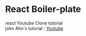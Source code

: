 # React Boiler-plate

react Youtube Clone tutorial     
john Ahn's tutorial : [Youtube][youtubelink]

[youtubelink]: https://www.youtube.com/watch?v=fM0Vj7dBcm8&list=PL9a7QRYt5fqnlSRu--re7N_1Ean5jFsh3&index=2 "Go tutorial"

